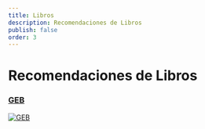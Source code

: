 ```yaml
---
title: Libros
description: Recomendaciones de Libros
publish: false
order: 3
---
```


# Recomendaciones de Libros

### [GEB](geb)
[![GEB][geb-cover]][geb]

[geb]: https://www.amazon.es/G%C3%B6del-Escher-Bach-Divulgaci%C3%B3n-9788490660690/dp/8490660697
[geb-cover]: https://images-na.ssl-images-amazon.com/images/I/41pZjEbCIcL._SX327_BO1,204,203,200_.jpg
